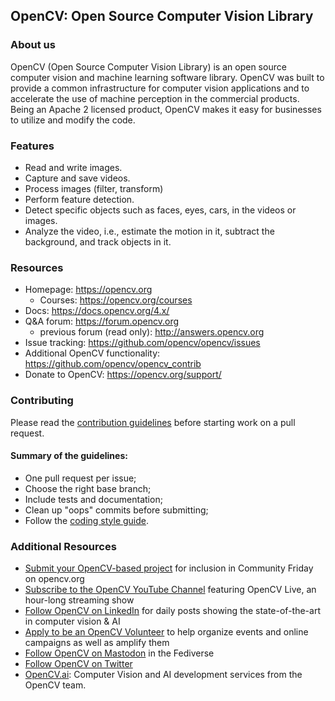## OpenCV: Open Source Computer Vision Library

### About us
OpenCV (Open Source Computer Vision Library) is an open source computer vision and machine learning software library. OpenCV was built to provide a common infrastructure for computer vision applications and to accelerate the use of machine perception in the commercial products. Being an Apache 2 licensed product, OpenCV makes it easy for businesses to utilize and modify the code.

### Features
* Read and write images.
* Capture and save videos.
* Process images (filter, transform)
* Perform feature detection.
* Detect specific objects such as faces, eyes, cars, in the videos or images.
* Analyze the video, i.e., estimate the motion in it, subtract the background, and track objects in it.

### Resources

* Homepage: <https://opencv.org>
  * Courses: <https://opencv.org/courses>
* Docs: <https://docs.opencv.org/4.x/>
* Q&A forum: <https://forum.opencv.org>
  * previous forum (read only): <http://answers.opencv.org>
* Issue tracking: <https://github.com/opencv/opencv/issues>
* Additional OpenCV functionality: <https://github.com/opencv/opencv_contrib>
* Donate to OpenCV: <https://opencv.org/support/>


### Contributing

Please read the [contribution guidelines](https://github.com/opencv/opencv/wiki/How_to_contribute) before starting work on a pull request.

#### Summary of the guidelines:

* One pull request per issue;
* Choose the right base branch;
* Include tests and documentation;
* Clean up "oops" commits before submitting;
* Follow the [coding style guide](https://github.com/opencv/opencv/wiki/Coding_Style_Guide).

### Additional Resources

* [Submit your OpenCV-based project](https://form.jotform.com/233105358823151) for inclusion in Community Friday on opencv.org
* [Subscribe to the OpenCV YouTube Channel](http://youtube.com/@opencvofficial) featuring OpenCV Live, an hour-long streaming show
* [Follow OpenCV on LinkedIn](http://linkedin.com/company/opencv/) for daily posts showing the state-of-the-art in computer vision & AI
* [Apply to be an OpenCV Volunteer](https://form.jotform.com/232745316792159) to help organize events and online campaigns as well as amplify them
* [Follow OpenCV on Mastodon](http://mastodon.social/@opencv) in the Fediverse
* [Follow OpenCV on Twitter](https://twitter.com/opencvlive)
* [OpenCV.ai](https://opencv.ai): Computer Vision and AI development services from the OpenCV team.
